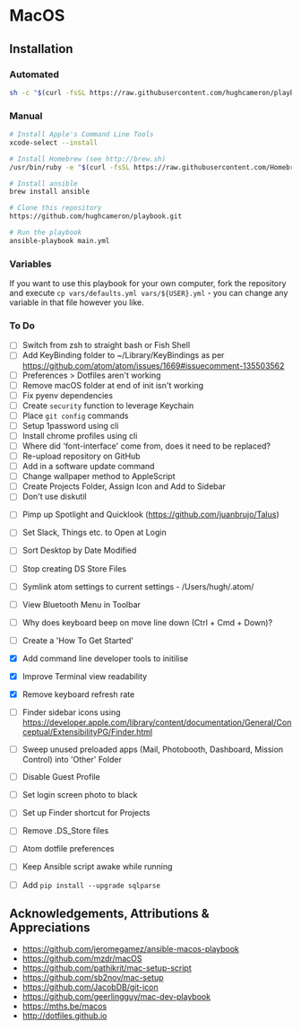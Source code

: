 # MacOS


## Installation

### Automated

```bash
sh -c "$(curl -fsSL https://raw.githubusercontent.com/hughcameron/playbook/master/install.sh)"
```

### Manual

```bash
# Install Apple's Command Line Tools
xcode-select --install

# Install Homebrew (see http://brew.sh)
/usr/bin/ruby -e "$(curl -fsSL https://raw.githubusercontent.com/Homebrew/install/master/install)"

# Install ansible
brew install ansible

# Clone this repository
https://github.com/hughcameron/playbook.git

# Run the playbook
ansible-playbook main.yml
```


### Variables

If you want to use this playbook for your own computer, fork the repository and
execute `cp vars/defaults.yml vars/${USER}.yml` - you can change any variable
in that file however you like.

### To Do
- [ ] Switch from zsh to straight bash or Fish Shell
- [ ] Add KeyBinding folder to ~/Library/KeyBindings as per https://github.com/atom/atom/issues/1669#issuecomment-135503562
- [ ] Preferences > Dotfiles aren't working
- [ ] Remove macOS folder at end of init isn't working
- [ ] Fix pyenv dependencies
- [ ] Create `security` function to leverage Keychain
- [ ] Place `git config` commands
- [ ] Setup 1password using cli
- [ ] Install chrome profiles using cli
- [ ] Where did 'font-interface' come from, does it need to be replaced?
- [ ] Re-upload repository on GitHub
- [ ] Add in a software update command
- [ ] Change wallpaper method to AppleScript
- [ ] Create Projects Folder, Assign Icon and Add to Sidebar
- [ ] Don't use diskutil
+ [ ] Pimp up Spotlight and Quicklook (https://github.com/juanbrujo/Talus)
- [ ] Set Slack, Things etc. to Open at Login
- [ ] Sort Desktop by Date Modified
- [ ] Stop creating DS Store Files
- [ ] Symlink atom settings to current settings - /Users/hugh/.atom/
- [ ] View Bluetooth Menu in Toolbar
- [ ] Why does keyboard beep on move line down (Ctrl + Cmd + Down)?
- [ ] Create a 'How To Get Started'
- [X] Add command line developer tools to initilise
- [X] Improve Terminal view readability
- [X] Remove keyboard refresh rate
- [ ] Finder sidebar icons using https://developer.apple.com/library/content/documentation/General/Conceptual/ExtensibilityPG/Finder.html
- [ ] Sweep unused preloaded apps (Mail, Photobooth, Dashboard, Mission Control) into 'Other' Folder
- [ ] Disable Guest Profile
- [ ] Set login screen photo to black
- [ ] Set up Finder shortcut for Projects
- [ ] Remove .DS_Store files
- [ ] Atom dotfile preferences
- [ ] Keep Ansible script awake while running
- [ ] Add `pip install --upgrade sqlparse`



## Acknowledgements, Attributions & Appreciations
* https://github.com/jeromegamez/ansible-macos-playbook
* https://github.com/mzdr/macOS
* https://github.com/pathikrit/mac-setup-script
* https://github.com/sb2nov/mac-setup
* https://github.com/JacobDB/git-icon
* https://github.com/geerlingguy/mac-dev-playbook
* https://mths.be/macos
* http://dotfiles.github.io
